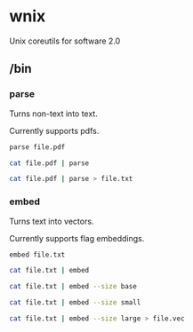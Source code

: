 # wnix

Unix coreutils for software 2.0

## /bin

### parse

Turns non-text into text.

Currently supports pdfs.

```sh
parse file.pdf

cat file.pdf | parse

cat file.pdf | parse > file.txt
```

### embed

Turns text into vectors.

Currently supports flag embeddings.

```sh
embed file.txt

cat file.txt | embed

cat file.txt | embed --size base

cat file.txt | embed --size small

cat file.txt | embed --size large > file.vec
```
